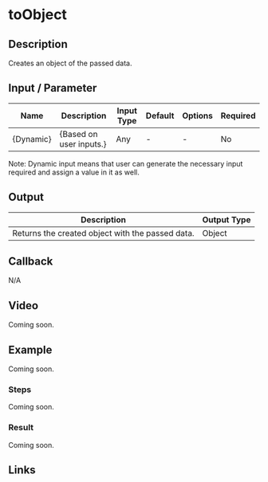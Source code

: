 ﻿# toObject

## Description

Creates an object of the passed data.

## Input / Parameter

| Name | Description | Input Type | Default | Options | Required |
| ------ | ------ | ------ | ------ | ------ | ------ |
| {Dynamic} | {Based on user inputs.} | Any | - | - | No |

Note: Dynamic input means that user can generate the necessary input required and assign a value in it as well. 

## Output   

| Description | Output Type |
| ------ | ------ |
| Returns the created object with the passed data. | Object |

## Callback

N/A

## Video

Coming soon.

## Example

Coming soon.

### Steps

Coming soon.

### Result

Coming soon.

## Links